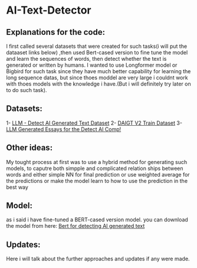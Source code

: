 # AI-Text-Detector
## __Explanations for the code:__ 
I first called several datasets that were created for such tasks(i will put the dataaset links below) ,then used Bert-cased version to fine tune the model and learn the sequences of words,
then detect whether the text is generated or written by humans. 
I wanted to use Longformer model or Bigbird for such task since they have much better capability for learning the long sequence datas, but since thoes moddel are very large
i couldnt work with thoes models with the knowledge i have.(But i will definitely try later on to do such task). 

## Datasets: 
1- [LLM - Detect AI Generated Text Dataset](https://www.kaggle.com/datasets/sunilthite/llm-detect-ai-generated-text-dataset) 
2- [DAIGT V2 Train Dataset](https://www.kaggle.com/datasets/thedrcat/daigt-v2-train-dataset)
3- [LLM Generated Essays for the Detect AI Comp!](https://www.kaggle.com/datasets/radek1/llm-generated-essays)

## Other ideas: 
My tought process at first was to use a hybrid method for generating such models, to caputre both simpple and complicated relation ships between words and either simple NN for final prediction
or use weighted average for the predictions or make the model learn to how to use the prediction in the best way 


## Model: 
as i said i have fine-tuned a BERT-cased version model. 
you can download the model from here: 
[Bert for detecting AI generated text](https://www.kaggle.com/models/shahbodsobhkhiz/ai-detector-shs)
## Updates:
Here i will talk about the further approaches and updates if any were made.  
